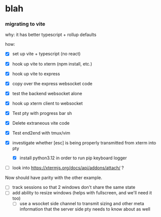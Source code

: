 # blah



### migrating to vite
why: it has better typescript + rollup defaults

how:
- [x] set up vite + typescript (no react)
- [x] hook up vite to xterm (npm install, etc.)
- [x] hook up vite to express
- [x] copy over the express websocket code
- [x] test the backend websocket alone
- [x] hook up xterm client to websocket
- [x] Test pty with progress bar sh
- [x] Delete extraneous vite code
- [x] Test end2end with tmux/vim

- [x] investigate whether [esc] is being properly transmitted from xterm into pty
  - [x] install python3.12 in order to run pip keyboard logger
- [ ] look into https://xtermjs.org/docs/api/addons/attach/ ? 

Now should have parity with the other example.



- [ ] track sessions so that 2 windows don't share the same state
- [ ] add ability to resize windows (helps with fullscreen, and we'll need it too)
  - [ ] use a wsocket side channel to transmit sizing and other meta information that the server side pty needs to know about as well
